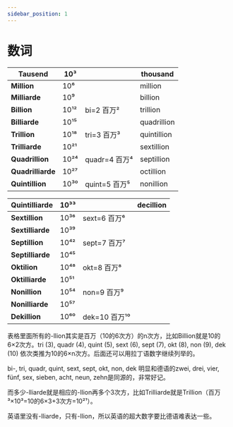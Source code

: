 ```yaml
---
sidebar_position: 1
---
```


# 数词

| **Tausend**       | 10³  |               | thousand    |
| ----------------- | ---- | ------------- | ----------- |
| **Million**       | 10⁶  |               | million     |
| **Milliarde**     | 10⁹  |               | billion     |
| **Billion**       | 10¹² | bi=2 百万²    | trillion    |
| **Billiarde**     | 10¹⁵ |               | quadrillion |
| **Trillion**      | 10¹⁸ | tri=3 百万³   | quintillion |
| **Trilliarde**    | 10²¹ |               | sextillion  |
| **Quadrillion**   | 10²⁴ | quadr=4 百万⁴ | septillion  |
| **Quadrilliarde** | 10²⁷ |               | octillion   |
| **Quintillion**   | 10³⁰ | quint=5 百万⁵ | nonillion   |



| **Quintilliarde** | 10³³ |               | decillion |
| ----------------- | ---- | ------------- | --------- |
| **Sextillion**    | 10³⁶ | sext=6 百万⁶  |           |
| **Sextilliarde**  | 10³⁹ |               |           |
| **Septillion**    | 10⁴² | sept=7 百万⁷  |           |
| **Septilliarde**  | 10⁴⁵ |               |           |
| **Oktilion**      | 10⁴⁸ | okt=8 百万⁸   |           |
| **Oktilliarde**   | 10⁵¹ |               |           |
| **Nonillion**     | 10⁵⁴ | non=9 百万⁹   |           |
| **Nonilliarde**   | 10⁵⁷ |               |           |
| **Dekillion**     | 10⁶⁰ | dek=10 百万¹⁰ |           |



表格里面所有的-llion其实是百万（10的6次方）的n次方，比如Billion就是10的6×2次方。tri (3), quadr (4), quint (5), sext (6), sept (7), okt (8), non (9), dek (10) 依次类推为10的6×n次方。后面还可以用拉丁语数字继续列举的。

bi-, tri, quadr, quint, sext, sept, okt, non, dek 明显和德语的zwei, drei, vier, fünf, sex, sieben, acht, neun, zehn是同源的，非常好记。

而多少-lliarde就是相应的-llion再多个3次方，比如Trilliarde就是Trillion（百万³×10³=10的6×3+3次方=10²¹）。

英语里没有-lliarde，只有-llion，所以英语的超大数字要比德语难表达一些。
